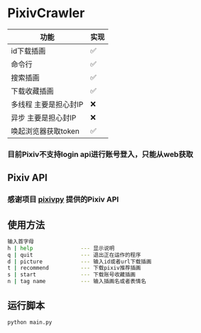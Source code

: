 # PixivCrawler

| 功能           | 实现   |
|--------------|------|
| id下载插画       | ✅   |
| 命令行          | ✅   |
| 搜索插画          | ✅   |
| 下载收藏插画       | ✅  |
| 多线程 主要是担心封IP | ❌ |
| 异步 主要是担心封IP  | ❌ |
| 唤起浏览器获取token | ✅  |

### 目前Pixiv不支持login api进行账号登入，只能从web获取

## Pixiv API
### 感谢项目 [pixivpy](https://github.com/upbit/pixivpy) 提供的Pixiv API

## 使用方法
```bash
输入首字母
h | help               --- 显示说明
q | quit               --- 退出正在运作的程序
d | picture            --- 输入id或者url下载插画
t | recommend          --- 下载pixiv推荐插画
s | start              --- 下载账号收藏插画
n | tag name           --- 输入插画名或者表情名
```
## 运行脚本
```bash
python main.py
```

